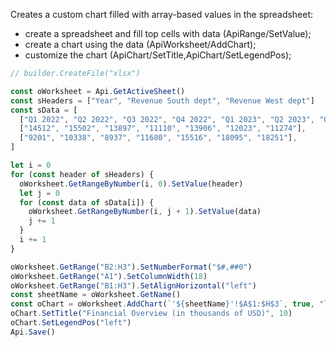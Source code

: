Creates a custom chart filled with array-based values in the spreadsheet:

- create a spreadsheet and fill top cells with data (ApiRange/SetValue);
- create a chart using the data (ApiWorksheet/AddChart);
- customize the chart (ApiChart/SetTitle,ApiChart/SetLegendPos);

```ts document-builder={"documentType": "cell", "editorConfig": {"customization": {"zoom": 60}}}
// builder.CreateFile("xlsx")

const oWorksheet = Api.GetActiveSheet()
const sHeaders = ["Year", "Revenue South dept", "Revenue West dept"]
const sData = [
  ["Q1 2022", "Q2 2022", "Q3 2022", "Q4 2022", "Q1 2023", "Q2 2023", "Q3 2023"],
  ["14512", "15502", "13897", "11110", "13906", "12023", "11274"],
  ["9201", "10338", "8937", "11680", "15516", "18095", "18251"],
]

let i = 0
for (const header of sHeaders) {
  oWorksheet.GetRangeByNumber(i, 0).SetValue(header)
  let j = 0
  for (const data of sData[i]) {
    oWorksheet.GetRangeByNumber(i, j + 1).SetValue(data)
    j += 1
  }
  i += 1
}

oWorksheet.GetRange("B2:H3").SetNumberFormat("$#,##0")
oWorksheet.GetRange("A1").SetColumnWidth(18)
oWorksheet.GetRange("B1:H3").SetAlignHorizontal("left")
const sheetName = oWorksheet.GetName()
const oChart = oWorksheet.AddChart(`'${sheetName}'!$A$1:$H$3`, true, "lineNormal", 1, 153 * 36_000, 50 * 36_000, 0, 0, 4, 0)
oChart.SetTitle("Financial Overview (in thousands of USD)", 10)
oChart.SetLegendPos("left")
Api.Save()
```
